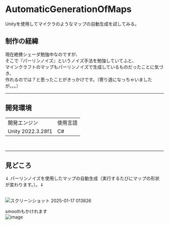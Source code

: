 # AutomaticGenerationOfMaps
Unityを使用してマイクラのようなマップの自動生成を試してみる。  

<h2>制作の経緯</h2>  
現在絶賛シェーダ勉強中なのですが、<br>
そこで『パーリンノイズ』というノイズ手法を勉強していてふと、<br>
マインクラフトのマップもパーリンノイズで生成しているものだったことに気づき、<br>
作れるのでは？と思ったことがきっかけです。（寄り道になっちゃいましたが。。。）<br>
<hr>
<h2>開発環境</h2>
<table>
  <tr>
    <td>開発エンジン</td>
    <td>使用言語</td>
  </tr>
  <tr>
    <td>Unity 2022.3.28f1</td>
    <td>C#</td>
  </tr>
</table>
<br>
<hr>
<h2>見どころ</h2>
⇓ パーリンノイズを使用したマップの自動生成（実行するたびにマップの形状が変わります。）。⇓ <br>
<br>

![スクリーンショット 2025-01-17 013826](https://github.com/user-attachments/assets/384a7743-20b5-4407-9245-7477d93a3511)

smoothもかけれます<br>
![image](https://github.com/user-attachments/assets/85e0ec96-f40f-4e30-8278-5836596dcf81)
